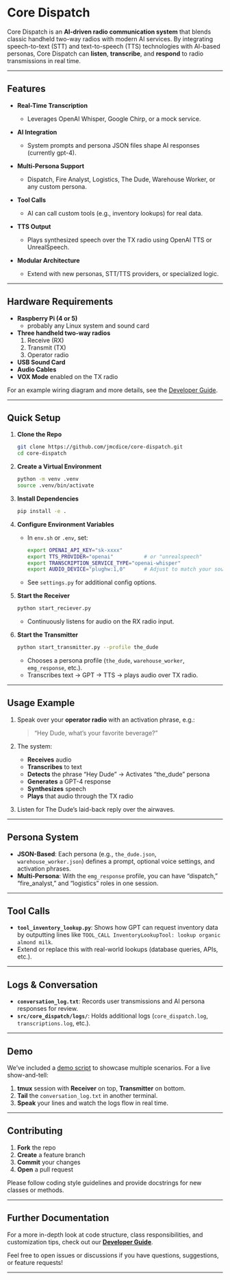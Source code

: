 # Core Dispatch

Core Dispatch is an **AI-driven radio communication system** that blends classic handheld two-way radios with modern AI services. By integrating speech-to-text (STT) and text-to-speech (TTS) technologies with AI-based personas, Core Dispatch can **listen**, **transcribe**, and **respond** to radio transmissions in real time.

---

## Features

- **Real-Time Transcription**  
  - Leverages OpenAI Whisper, Google Chirp, or a mock service.
  
- **AI Integration**  
  - System prompts and persona JSON files shape AI responses (currently gpt-4).
  
- **Multi-Persona Support**  
  - Dispatch, Fire Analyst, Logistics, The Dude, Warehouse Worker, or any custom persona.
  
- **Tool Calls**  
  - AI can call custom tools (e.g., inventory lookups) for real data.
  
- **TTS Output**  
  - Plays synthesized speech over the TX radio using OpenAI TTS or UnrealSpeech.
  
- **Modular Architecture**  
  - Extend with new personas, STT/TTS providers, or specialized logic.

---

## Hardware Requirements

- **Raspberry Pi (4 or 5)**  
  - probably any Linux system and sound card
- **Three handheld two-way radios**  
  1. Receive (RX)  
  2. Transmit (TX)  
  3. Operator radio  
- **USB Sound Card**  
- **Audio Cables**  
- **VOX Mode** enabled on the TX radio

For an example wiring diagram and more details, see the [Developer Guide](./DEV_GUIDE.md#2-hardware--equipment-setup).

---

## Quick Setup

1. **Clone the Repo**  
   ```bash
   git clone https://github.com/jmcdice/core-dispatch.git
   cd core-dispatch
   ```

2. **Create a Virtual Environment**  
   ```bash
   python -m venv .venv
   source .venv/bin/activate
   ```

3. **Install Dependencies**  
   ```bash
   pip install -e .
   ```

4. **Configure Environment Variables**  
   - In `env.sh` or `.env`, set:
     ```bash
     export OPENAI_API_KEY="sk-xxxx"
     export TTS_PROVIDER="openai"          # or "unrealspeech"
     export TRANSCRIPTION_SERVICE_TYPE="openai-whisper"
     export AUDIO_DEVICE="plughw:1,0"      # Adjust to match your sound card
     ```
   - See `settings.py` for additional config options.

5. **Start the Receiver**  
   ```bash
   python start_reciever.py
   ```
   - Continuously listens for audio on the RX radio input.

6. **Start the Transmitter**  
   ```bash
   python start_transmitter.py --profile the_dude
   ```
   - Chooses a persona profile (`the_dude`, `warehouse_worker`, `emg_response`, etc.).  
   - Transcribes text → GPT → TTS → plays audio over TX radio.

---

## Usage Example

1. Speak over your **operator radio** with an activation phrase, e.g.:
   > “Hey Dude, what’s your favorite beverage?”

2. The system:
   - **Receives** audio  
   - **Transcribes** to text  
   - **Detects** the phrase “Hey Dude” → Activates “the_dude” persona  
   - **Generates** a GPT-4 response  
   - **Synthesizes** speech  
   - **Plays** that audio through the TX radio

3. Listen for The Dude’s laid-back reply over the airwaves.

---

## Persona System

- **JSON-Based**: Each persona (e.g., `the_dude.json`, `warehouse_worker.json`) defines a prompt, optional voice settings, and activation phrases.  
- **Multi-Persona**: With the `emg_response` profile, you can have “dispatch,” “fire_analyst,” and “logistics” roles in one session.

---

## Tool Calls

- **`tool_inventory_lookup.py`**: Shows how GPT can request inventory data by outputting lines like `TOOL_CALL InventoryLookupTool: lookup organic almond milk`.  
- Extend or replace this with real-world lookups (database queries, APIs, etc.).

---

## Logs & Conversation

- **`conversation_log.txt`**: Records user transmissions and AI persona responses for review.  
- **`src/core_dispatch/logs/`**: Holds additional logs (`core_dispatch.log`, `transcriptions.log`, etc.).

---

## Demo

We’ve included a [demo script](./demo/demo.md) to showcase multiple scenarios. For a live show-and-tell:

1. **tmux** session with **Receiver** on top, **Transmitter** on bottom.  
2. **Tail** the `conversation_log.txt` in another terminal.  
3. **Speak** your lines and watch the logs flow in real time.

---

## Contributing

1. **Fork** the repo  
2. **Create** a feature branch  
3. **Commit** your changes  
4. **Open** a pull request  

Please follow coding style guidelines and provide docstrings for new classes or methods.

---

## Further Documentation

For a more in-depth look at code structure, class responsibilities, and customization tips, check out our **[Developer Guide](./DEV_GUIDE.md)**.

Feel free to open issues or discussions if you have questions, suggestions, or feature requests!

---

